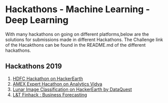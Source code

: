 # Hackathons - Machine Learning - Deep Learning

With many hackathons on going on different  platforms,below are the solutions for submissions made in different Hackathons. The Challenge link of the Hacakthons can be found in the README.md of the different hackathons.

## Hackathons 2019
1. [HDFC Hackathon on HackerEarth](https://github.com/amitbcp/machine_learning_problems/tree/master/hackathons/hdfc_hackathon)
2. [AMEX Expert Hacathon on Analytics Vidya](https://github.com/amitbcp/machine_learning_problems/tree/master/hackathons/amex_hackathon_2019)
3. [Lunar Image Classification on HackerEarth by DataQuest](https://github.com/amitbcp/machine_learning_problems/tree/master/hackathons/lunar_image_classification)
4. [L&T Finhack : Business Forecasting](https://github.com/amitbcp/machine_learning_problems/tree/master/hackathons/lt_finance_service_01_2020)